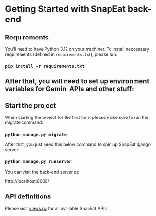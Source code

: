 # Getting Started with SnapEat back-end


## Requirements
You’ll need to have Python 3.12 on your machiner. To install neccessary requirements (defined in `requirements.txt`), please run:

### `pip install -r requirements.txt`

After that, you will need to set up environment variables for Gemini APIs and other stuff:
- 


## Start the project

When starting the project for the first time, please make sure to run the migrate command:

### `python manage.py migrate`

After that, you just need this below command to spin up SnapEat django server:

### `python manage.py runserver`

You can visit the back-end server at:

http://localhost:8000/

## API definitions

Please visit [views.py](/src/webapp/googlegemini/snapeat/views.py) for all available SnapEat APIs

